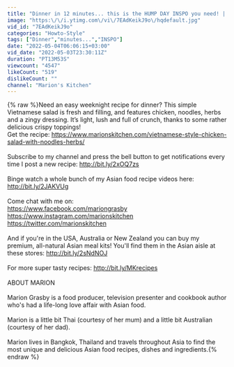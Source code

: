 ```yaml
---
title: "Dinner in 12 minutes... this is the HUMP DAY INSPO you need! | Marion’s Kitchen"
image: "https:\/\/i.ytimg.com\/vi\/7EAdKeikJ9o\/hqdefault.jpg"
vid_id: "7EAdKeikJ9o"
categories: "Howto-Style"
tags: ["Dinner","minutes...","INSPO"]
date: "2022-05-04T06:06:15+03:00"
vid_date: "2022-05-03T23:30:11Z"
duration: "PT13M53S"
viewcount: "4547"
likeCount: "519"
dislikeCount: ""
channel: "Marion's Kitchen"
---
```

{% raw %}Need an easy weeknight recipe for dinner? This simple Vietnamese salad is fresh and filling, and features chicken, noodles, herbs and a zingy dressing. It’s light, lush and full of crunch, thanks to some rather delicious crispy toppings!<br />Get the recipe: <a rel="nofollow" target="blank" href="https://www.marionskitchen.com/vietnamese-style-chicken-salad-with-noodles-herbs/">https://www.marionskitchen.com/vietnamese-style-chicken-salad-with-noodles-herbs/</a><br /><br />Subscribe to my channel and press the bell button to get notifications every time I post a new recipe: <a rel="nofollow" target="blank" href="http://bit.ly/2xOQ7zs">http://bit.ly/2xOQ7zs</a><br /><br />Binge watch a whole bunch of my Asian food recipe videos here: <a rel="nofollow" target="blank" href="http://bit.ly/2JAKVUg">http://bit.ly/2JAKVUg</a><br /><br />Come chat with me on:<br /><a rel="nofollow" target="blank" href="https://www.facebook.com/mariongrasby">https://www.facebook.com/mariongrasby</a><br /><a rel="nofollow" target="blank" href="https://www.instagram.com/marionskitchen">https://www.instagram.com/marionskitchen</a><br /><a rel="nofollow" target="blank" href="https://twitter.com/marionskitchen">https://twitter.com/marionskitchen</a><br /><br />And if you're in the USA, Australia or New Zealand you can buy my premium, all-natural Asian meal kits! You'll find them in the Asian aisle at these stores: <a rel="nofollow" target="blank" href="http://bit.ly/2sNdNOJ">http://bit.ly/2sNdNOJ</a><br /><br />For more super tasty recipes: <a rel="nofollow" target="blank" href="http://bit.ly/MKrecipes">http://bit.ly/MKrecipes</a><br /><br />ABOUT MARION<br /><br />Marion Grasby is a food producer, television presenter and cookbook author who's had a life-long love affair with Asian food. <br /><br />Marion is a little bit Thai (courtesy of her mum) and a little bit Australian (courtesy of her dad).<br /><br />​Marion lives in Bangkok, Thailand and travels throughout Asia to find the most unique and delicious Asian food recipes, dishes and ingredients.{% endraw %}
